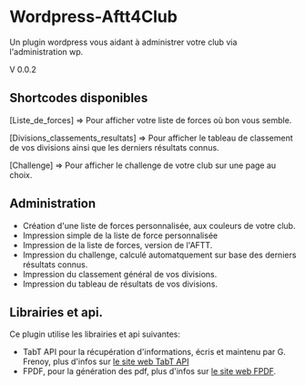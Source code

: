 # Wordpress-Aftt4Club
Un plugin wordpress vous aidant à administrer votre club via l'administration wp.

V 0.0.2

## Shortcodes disponibles
[Liste\_de\_forces] => Pour afficher votre liste de forces où bon vous semble.

[Divisions\_classements\_resultats] => Pour afficher le tableau de classement de vos divisions ainsi que les derniers résultats connus.

[Challenge] => Pour afficher le challenge de votre club sur une page au choix.

## Administration 
* Création d'une liste de forces personnalisée, aux couleurs de votre club.
* Impression simple de la liste de force personnalisée
* Impression de la liste de forces, version de l'AFTT.
* Impression du challenge, calculé automatquement sur base des derniers résultats connus.
* Impression du classement général de vos divisions.
* Impression du tableau de résultats de vos divisions.

## Librairies et api.
Ce plugin utilise les librairies et api suivantes:

* TabT API pour la récupération d'informations, écris et maintenu par G. Frenoy, plus d'infos sur [le site web TabT API](http://api.frenoy.net/)
* FPDF, pour la génération des pdf, plus d'infos sur [le site web FPDF](http://www.fpdf.org/).
